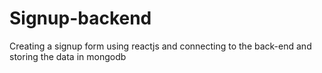 # Signup-backend
Creating a signup form using reactjs and connecting to the back-end and storing the data in mongodb

